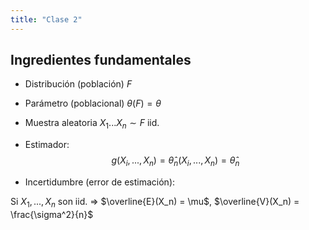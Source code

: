 ```yaml
---
title: "Clase 2"
---
```


## Ingredientes fundamentales

- Distribución (población) $F$
- Parámetro (poblacional) $θ(F) = θ$
- Muestra aleatoria $X_1...X_n \sim F$ iid.
- Estimador:
$$g(X_i, ..., X_n) = \hat{θ}_n(X_i, ..., X_n) = \hat{θ}_n $$

- Incertidumbre (error de estimación):

Si $X_1, ..., X_n$ son iid. => $\overline{E}(X_n) = \mu$, $\overline{V}(X_n) = \frac{\sigma^2}{n}$
